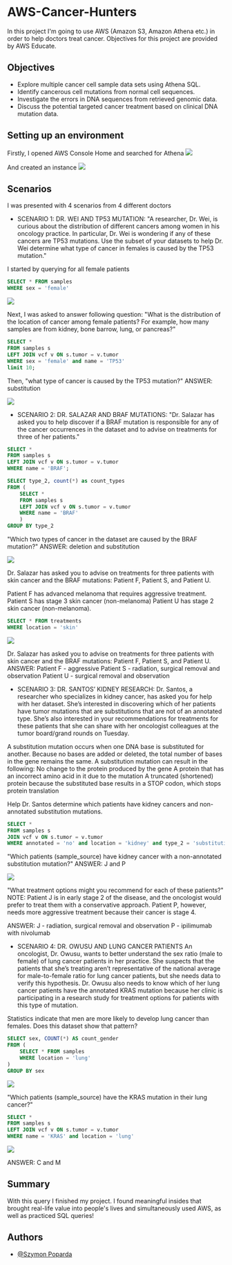 # AWS-Cancer-Hunters
In this project I'm going to use AWS (Amazon S3, Amazon Athena etc.) in order to help doctors treat cancer. Objectives for this project are provided by AWS Educate.

## Objectives

- Explore multiple cancer cell sample data sets using Athena SQL.
- Identify cancerous cell mutations from normal cell sequences.
- Investigate the errors in DNA sequences from retrieved genomic data.
- Discuss the potential targeted cancer treatment based on clinical DNA mutation data.


## Setting up an environment
Firstly, I opened AWS Console Home and searched for Athena
![](images/Athena-select.png)

And created an instance
![](images/Query_your_data.png)

## Scenarios
I was presented with 4 scenarios from 4 different doctors

- SCENARIO 1: DR. WEI AND TP53 MUTATION:
"A researcher, Dr. Wei, is curious about the distribution of different cancers among women in his oncology practice. In particular, Dr. Wei is wondering if any of these cancers are TP53 mutations. Use the subset of your datasets to help Dr. Wei determine what type of cancer in females is caused by the TP53 mutation."

I started by querying for all female patients
```sql
SELECT * FROM samples 
WHERE sex = 'female'
```

![](images/query1.png)

Next, I was asked to answer following question: 
"What is the distribution of the location of cancer among female patients? For example, how many samples are from kidney, bone barrow, lung, or pancreas?"

```sql
SELECT *
FROM samples s
LEFT JOIN vcf v ON s.tumor = v.tumor
WHERE sex = 'female' and name = 'TP53'
limit 10;
```

Then, "what type of cancer is caused by the TP53 mutation?"
ANSWER: substitution

![](images/answer1.png)

- SCENARIO 2: DR. SALAZAR AND BRAF MUTATIONS:
"Dr. Salazar has asked you to help discover if a BRAF mutation is responsible for any of the cancer occurrences in the dataset and to advise on treatments for three of her patients."

```sql
SELECT *
FROM samples s
LEFT JOIN vcf v ON s.tumor = v.tumor
WHERE name = 'BRAF';
```

```sql
SELECT type_2, count(*) as count_types
FROM (
    SELECT *
    FROM samples s
    LEFT JOIN vcf v ON s.tumor = v.tumor
    WHERE name = 'BRAF'
    )
GROUP BY type_2
```

"Which two types of cancer in the dataset are caused by the BRAF mutation?"
ANSWER: deletion and substitution

![](images/answer2.png)

Dr. Salazar has asked you to advise on treatments for three patients with skin cancer and the BRAF mutations: Patient F, Patient S, and Patient U.

Patient F has advanced melanoma that requires aggressive treatment.
Patient S has stage 3 skin cancer (non-melanoma)
Patient U has stage 2 skin cancer (non-melanoma).

```sql
SELECT * FROM treatments
WHERE location = 'skin'
```

![](images/answer2.2.png)

Dr. Salazar has asked you to advise on treatments for three patients with skin cancer and the BRAF mutations: Patient F, Patient S, and Patient U.
ANSWER:
Patient F - aggressive
Patient S - radiation, surgical removal and observation
Patient U - surgical removal and observation

- SCENARIO 3: DR. SANTOS’ KIDNEY RESEARCH:
Dr. Santos, a researcher who specializes in kidney cancer, has asked you for help with her dataset. She’s interested in discovering which of her patients have tumor mutations that are substitutions that are not of an annotated type. She’s also interested in your recommendations for treatments for these patients that she can share with her oncologist colleagues at the tumor board/grand rounds on Tuesday.

A substitution mutation occurs when one DNA base is substituted for another. Because no bases are added or deleted, the total number of bases in the gene remains the same. A substitution mutation can result in the following:
No change to the protein produced by the gene
A protein that has an incorrect amino acid in it due to the mutation
A truncated (shortened) protein because the substituted base results in a STOP codon, which stops protein translation

Help Dr. Santos determine which patients have kidney cancers and non-annotated substitution mutations.
```sql
SELECT *
FROM samples s
JOIN vcf v ON s.tumor = v.tumor
WHERE annotated = 'no' and location = 'kidney' and type_2 = 'substitution'
```

"Which patients (sample_source) have kidney cancer with a non-annotated substitution mutation?"
ANSWER: J and P

![](images/answer3.png)

"What treatment options might you recommend for each of these patients?"
NOTE:
Patient J is in early stage 2 of the disease, and the oncologist would prefer to treat them with a conservative approach.
Patient P, however, needs more aggressive treatment because their cancer is stage 4.

ANSWER: 
J - radiation, surgical removal and observation
P - ipilimumab with nivolumab

- SCENARIO 4: DR. OWUSU AND LUNG CANCER PATIENTS
An oncologist, Dr. Owusu, wants to better understand the sex ratio (male to female) of lung cancer patients in her practice. She suspects that the patients that she’s treating aren’t representative of the national average for male-to-female ratio for lung cancer patients, but she needs data to verify this hypothesis. Dr. Owusu also needs to know which of her lung cancer patients have the annotated KRAS mutation because her clinic is participating in a research study for treatment options for patients with this type of mutation.

Statistics indicate that men are more likely to develop lung cancer than females. Does this dataset show that pattern? 

```sql
SELECT sex, COUNT(*) AS count_gender
FROM (
    SELECT * FROM samples 
    WHERE location = 'lung'
)
GROUP BY sex
```

![](images/answer4.png)

"Which patients (sample_source) have the KRAS mutation in their lung cancer?"

```sql
SELECT *
FROM samples s
LEFT JOIN vcf v ON s.tumor = v.tumor
WHERE name = 'KRAS' and location = 'lung'
```


![](images/answer4.2.png)


ANSWER: C and M

## Summary
With this query I finished my project. I found meaningful insides that brought real-life value into people's lives and simultaneously used AWS, as well as practiced SQL queries!

## Authors

- [@Szymon Poparda](https://www.linkedin.com/in/szymon-poparda-02b96a248/)






